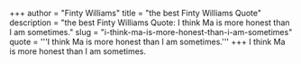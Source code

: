 +++
author = "Finty Williams"
title = "the best Finty Williams Quote"
description = "the best Finty Williams Quote: I think Ma is more honest than I am sometimes."
slug = "i-think-ma-is-more-honest-than-i-am-sometimes"
quote = '''I think Ma is more honest than I am sometimes.'''
+++
I think Ma is more honest than I am sometimes.
